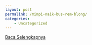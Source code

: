 ```yaml
---
layout: post
permalink: /mimpi-naik-bus-rem-blong/
categories:
    - Uncategorized
---
```


[Baca Selengkapnya](/09)